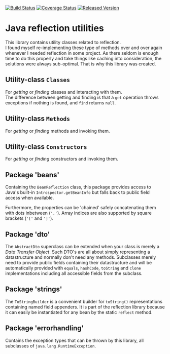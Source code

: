 [![Build Status][ci-img]][ci]
[![Coverage Status][coveralls-img]][coveralls]
[![Released Version][maven-img]][maven]

# Java reflection utilities

This library contains utility classes related to reflection.  
I found myself re-implementing these type of methods over and over again 
whenever I needed reflection in some project.
As there seldom is enough time to do this properly and take things like caching
into consideration, the solutions were always sub-optimal.
That is why this library was created.

## Utility-class `Classes`

For _getting_ or _finding_ classes and interacting with them.  
The difference between getting and finding is that a `get` operation
throws exceptions if nothing is found, and `find` returns `null`.

## Utility-class `Methods`

For _getting_ or _finding_ methods and invoking them.

## Utility-class `Constructors`

For _getting_ or _finding_ constructors and invoking them.

## Package 'beans'

Containing the `BeanReflection` class, this package provides access to 
Java's built-in `Introspector.getBeanInfo` but falls back to public field access
when available.

Furthermore, the properties can be 'chained' safely concatenating them 
with dots inbetween (`'.'`). Array indices are also supported by square brackets (`'['` and `']'`).

## Package 'dto'

The `AbstractDto` superclass can be extended when your class is merely a *Data Transfer Object*.
Such DTO's are all about simply representing a datastructure and normally don't need any methods.
Subclasses merely need to provide public fields containing their datastructure
and will be automatically provided with `equals`, `hashCode`, `toString` and `clone`
implementations including all accessible fields from the subclass.

## Package 'strings'

The `ToStringBuilder` is a convenient builder for `toString()` representations 
containing named field appenders. It is part of the reflection library because 
it can easily be instantiated for any bean by the static `reflect` method.

## Package 'errorhandling'

Contains the exception types that can be thrown by this library,
all subclasses of `java.lang.RuntimeException`.


  [ci-img]: https://img.shields.io/travis/talsma-ict/reflection/master.svg
  [ci]: https://travis-ci.org/talsma-ict/reflection
  [maven-img]: https://img.shields.io/maven-central/v/nl.talsmasoftware/reflection.svg
  [maven]: http://search.maven.org/#search%7Cga%7C1%7Cg%3A%22nl.talsmasoftware%22%20AND%20a%3A%22reflection%22
  [coveralls-img]: https://coveralls.io/repos/github/talsma-ict/reflection/badge.svg
  [coveralls]: https://coveralls.io/github/talsma-ict/reflection
